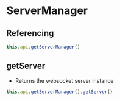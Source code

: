 # ServerManager

## Referencing
```ts
this.api.getServerManager()
```

## getServer
- Returns the websocket server instance
```ts
this.api.getServerManager().getServer()
```
